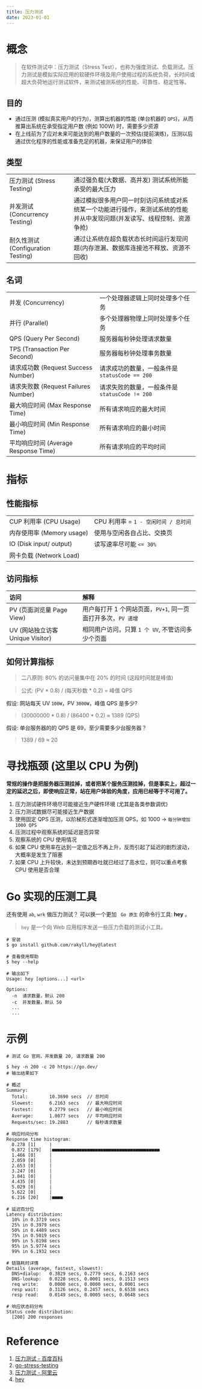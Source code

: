 ```yaml
---
title: 压力测试
date: 2023-01-01
---
```



# 概念

> 在软件测试中：压力测试（Stress Test），也称为强度测试、负载测试。压力测试是模拟实际应用的软硬件环境及用户使用过程的系统负荷，长时间或超大负荷地运行测试软件，来测试被测系统的性能、可靠性、稳定性等。

## 目的

- 通过压测 (模拟真实用户的行为)，测算出机器的性能 (单台机器的 `QPS`)，从而推算出系统在承受指定用户数 (例如 100W) 时，需要多少资源
- 在上线前为了应对未来可能达到的用户数量的一次预估(提前演练)，压测以后通过优化程序的性能或准备充足的机器，来保证用户的体验

## 类型

|                               |                                                               |
|:------------------------------|:--------------------------------------------------------------|
| 压力测试 (Stress Testing)         | 通过强负载(大数据、高并发) 测试系统所能承受的最大压力                                  |
| 并发测试 (Concurrency Testing)    | 通过模拟很多用户同一时刻访问系统或对系统某一个功能进行操作，来测试系统的性能并从中发现问题(并发读写、线程控制、资源争抢) |
| 耐久性测试 (Configuration Testing) | 通过让系统在超负载状态长时间运行发现问题(内存泄漏、数据库连接池不释放、资源不回收)                    |

## 名词

|                                 |                                   |
|:--------------------------------|:----------------------------------|
| 并发 (Concurrency)                | 一个处理器逻辑上同时处理多个任务                  |
| 并行 (Parallel)                   | 多个处理器物理上同时处理多个任务                  |
| QPS (Query Per Second)          | 服务器每秒钟处理请求数量                      |
| TPS (Transaction Per Second)    | 服务器每秒钟处理事务数量                      |
| 请求成功数 (Request Success Number)  | 请求成功的数量，一般条件是 `statusCode == 200` |
| 请求失败数 (Request Failures Number) | 请求失败的数量，一般条件是 `statusCode != 200` |
| 最大响应时间 (Max Response Time)      | 所有请求响应的最大时间                       |
| 最小响应时间 (Min Response Time)      | 所有请求响应的最小时间                       |
| 平均响应时间 (Average Response Time)  | 所有请求响应的平均时间                       |

# 指标

## 性能指标

|                         |                            |
|:------------------------|:---------------------------|
| CUP 利用率 (CPU Usage)     | CPU 利用率 = `1 - 空闲时间 / 总时间` |
| 内存使用率 (Memory usage)    | 使用与空闲各自占比、交换页              |
| IO (Disk input/ output) | 读写速率尽可能 `<= 30%`           |
| 网卡负载 (Network Load)     |                            |

## 访问指标

| 访问                         | 解释                                     |
|:---------------------------|:---------------------------------------|
| PV (页面浏览量 Page View)       | 用户每打开 1 个网站页面，`PV+1`, 同一页面打开多次，`PV 递增` |
| UV (网站独立访客 Unique Visitor) | 相同用户访问，只算 `1 个 UV`, 不管访问多少个页面          |

## 如何计算指标

> 二八原则: 80% 的访问量集中在 20% 的时间 (这段时间就是峰值)

> 公式: (PV * 0.8) / (每天秒数 * 0.2) = 峰值 QPS

假设: 网站每天 UV `100W`，PV `3000W`，峰值 QPS 是多少?

> (30000000 * 0.8) / (86400 * 0.2) ≈ 1389 (QPS)

假设: 单台服务器的的 QPS 是 69，至少需要多少台服务器？

> 1389 / 69 ≈ 20

# 寻找瓶颈 (这里以 CPU 为例)

**常规的操作是把服务器压测挂掉，或者把某个服务压测挂掉，但是事实上，超过一定的延迟之后，即使响应正常，站在用户体验的角度，应用已经等于不可用了。**

1. 压力测试硬件环境尽可能接近生产硬件环境 (尤其是各类参数调优)
2. 压力测试数据尽可能接近生产数据
3. 使用固定 QPS 压测，以阶梯形式逐渐增加压测 QPS，如 1000 -> `每分钟增加 1000 QPS`
4. 压测过程中观察系统的延迟是否异常 
5. 观察系统的 CPU 使用情况 
6. 如果 CPU 使用率在达到一定值之后不再上升，反而引起了延迟的剧烈波动，大概率是发生了阻塞 
7. 如果 CPU 上升较快，未达到预期吞吐就已经过了高水位，则可以重点考察 CPU 使用是否合理

# Go 实现的压测工具

还有使用 `ab`, `wrk` 做压力测试？ 可以换一个更加 ` Go 原生` 的命令行工具: **hey** 。

> `hey` 是一个向 Web 应用程序发送一些压力负载的测试小工具。

```shell
# 安装
$ go install github.com/rakyll/hey@latest

# 查看使用帮助
$ hey --help

# 输出如下
Usage: hey [options...] <url>

Options:
  -n  请求数量，默认 200
  -c  并发数量，默认 50
  ...
  ...
```

# 示例

```shell
# 测试 Go 官网，并发数量 20, 请求数量 200

$ hey -n 200 -c 20 https://go.dev/
# 输出结果如下

# 概述
Summary:
  Total:        10.3690 secs  // 总时间
  Slowest:      6.2163 secs   // 最大响应时间
  Fastest:      0.2779 secs   // 最小响应时间
  Average:      1.0077 secs   // 平均响应时间
  Requests/sec: 19.2883       // 每秒请求数量

# 响应时间分布
Response time histogram:
  0.278 [1]     |
  0.872 [179]   |■■■■■■■■■■■■■■■■■■■■■■■■■■■■■■■■■■■■■■■■
  1.466 [0]     |
  2.059 [0]     |
  2.653 [0]     |
  3.247 [0]     |
  3.841 [0]     |
  4.435 [0]     |
  5.029 [0]     |
  5.622 [0]     |
  6.216 [20]    |■■■■

# 延迟百分位
Latency distribution:
  10% in 0.3719 secs
  25% in 0.3979 secs
  50% in 0.4489 secs
  75% in 0.5019 secs
  90% in 5.8198 secs
  95% in 5.9774 secs
  99% in 6.1932 secs

# 链路耗时详情
Details (average, fastest, slowest):
  DNS+dialup:   0.3829 secs, 0.2779 secs, 6.2163 secs
  DNS-lookup:   0.0228 secs, 0.0001 secs, 0.1513 secs
  req write:    0.0000 secs, 0.0000 secs, 0.0001 secs
  resp wait:    0.3126 secs, 0.2457 secs, 0.6538 secs
  resp read:    0.0149 secs, 0.0005 secs, 0.0648 secs

# 响应状态码分布
Status code distribution:
  [200] 200 responses
```

# Reference 

1. [压力测试 - 百度百科](https://baike.baidu.com/item/%E5%8E%8B%E5%8A%9B%E6%B5%8B%E8%AF%95/10029152)
2. [go-stress-testing](https://github.com/link1st/go-stress-testing)
3. [压力测试 - 阿里云](https://help.aliyun.com/document_detail/55208.html)
4. [hey](https://github.com/rakyll/hey)
